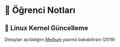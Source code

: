 # 📕 Öğrenci Notları

## 💎 Linux Kernel Güncelleme

Detayları açıladığım [Medium](https://medium.com/@yedhrab/linux-kernel-g%C3%BCncelleme-4ce3ce55de36) yazıma bakabilirsin (2019)
